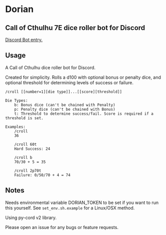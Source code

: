 # Dorian

## Call of Cthulhu 7E dice roller bot for Discord

[Discord Bot entry.](https://top.gg/bot/698078321472176200)

## Usage

A Call of Cthulhu dice roller bot for Discord.

Created for simplicity. Rolls a d100 with optional bonus or penalty dice, and optional threshold for determining levels of success or failure.

```text
/croll [[number=1][die type]]...[[score][threshold]]

Die Types:
    b: Bonus dice (can't be chained with Penalty)
    p: Penalty dice (can't be chained with Bonus)
    t: Threshold to determine success/fail. Score is required if a threshold is set.

Examples:
    /croll
    36

    /croll 60t
    Hard Success: 24

    /croll b
    70/30 + 5 = 35

    /croll 2p70t
    Failure: 0/50/70 + 4 = 74
```

## Notes

Needs environmental variable DORIAN_TOKEN to be set if you want to run this yourself. See `set_env.sh.example` for a Linux/OSX method.

Using py-cord v2 library.

Please open an issue for any bugs or feature requests.
